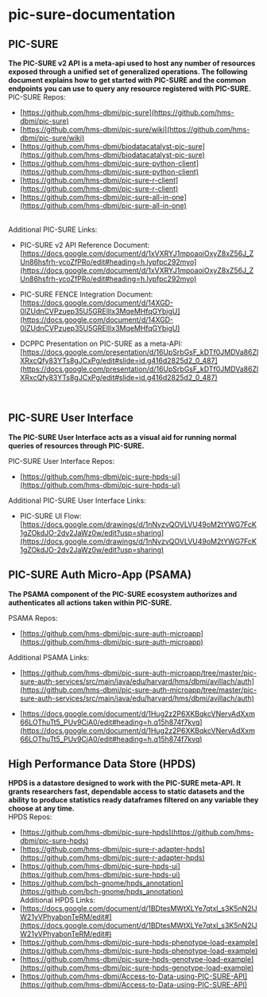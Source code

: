 # pic-sure-documentation
## PIC-SURE
**The PIC-SURE v2 API is a meta-api used to host any number of resources exposed through a unified set of generalized operations. The following document explains how to get started with PIC-SURE and the common endpoints you can use to query any resource registered with PIC-SURE.**  
PIC-SURE Repos:
- [https://github.com/hms-dbmi/pic-sure](https://github.com/hms-dbmi/pic-sure)
- [https://github.com/hms-dbmi/pic-sure/wiki](https://github.com/hms-dbmi/pic-sure/wiki)
- [https://github.com/hms-dbmi/biodatacatalyst-pic-sure](https://github.com/hms-dbmi/biodatacatalyst-pic-sure)
- [https://github.com/hms-dbmi/pic-sure-python-client](https://github.com/hms-dbmi/pic-sure-python-client)
- [https://github.com/hms-dbmi/pic-sure-r-client](https://github.com/hms-dbmi/pic-sure-r-client)
- [https://github.com/hms-dbmi/pic-sure-all-in-one](https://github.com/hms-dbmi/pic-sure-all-in-one)

<br>
Additional PIC-SURE Links: </br>

- PIC-SURE v2 API Reference Document:
[https://docs.google.com/document/d/1xVXRYJ1mpoaoiOxyZ8xZ56J_ZUn86hsfrh-ycoZfPRo/edit#heading=h.lypfpc292myo](https://docs.google.com/document/d/1xVXRYJ1mpoaoiOxyZ8xZ56J_ZUn86hsfrh-ycoZfPRo/edit#heading=h.lypfpc292myo)

- PIC-SURE FENCE Integration Document: [https://docs.google.com/document/d/14XGD-0lZUdnCVPzuep35U5GRElIlx3MqeMHfqGYbigU](https://docs.google.com/document/d/14XGD-0lZUdnCVPzuep35U5GRElIlx3MqeMHfqGYbigU)

- DCPPC Presentation on PIC-SURE as a meta-API:[https://docs.google.com/presentation/d/16UpSrbGsF_kDTf0JMDVa86ZlXRxcQfy83YTs8gJCxPg/edit#slide=id.g416d2825d2_0_487](https://docs.google.com/presentation/d/16UpSrbGsF_kDTf0JMDVa86ZlXRxcQfy83YTs8gJCxPg/edit#slide=id.g416d2825d2_0_487)

</br>

## PIC-SURE User Interface
**The PIC-SURE User Interface acts as a visual aid for running normal queries of resources through PIC-SURE.**  

PIC-SURE User Interface Repos:
- [https://github.com/hms-dbmi/pic-sure-hpds-ui](https://github.com/hms-dbmi/pic-sure-hpds-ui)

Additional PIC-SURE User Interface Links:
- PIC-SURE UI Flow:[https://docs.google.com/drawings/d/1nNvzvQOVLVU49oM2tYWG7FcK1gZOkdJO-2dv2JaWz0w/edit?usp=sharing](https://docs.google.com/drawings/d/1nNvzvQOVLVU49oM2tYWG7FcK1gZOkdJO-2dv2JaWz0w/edit?usp=sharing)

## PIC-SURE Auth Micro-App (PSAMA)

**The PSAMA component of the PIC-SURE ecosystem authorizes and authenticates all actions taken within PIC-SURE.**  

PSAMA Repos:
- [https://github.com/hms-dbmi/pic-sure-auth-microapp](https://github.com/hms-dbmi/pic-sure-auth-microapp)

Additional PSAMA Links:
- [https://github.com/hms-dbmi/pic-sure-auth-microapp/tree/master/pic-sure-auth-services/src/main/java/edu/harvard/hms/dbmi/avillach/auth](https://github.com/hms-dbmi/pic-sure-auth-microapp/tree/master/pic-sure-auth-services/src/main/java/edu/harvard/hms/dbmi/avillach/auth)

- [https://docs.google.com/document/d/1Hug2z2P6XKBqkcVNervAdXxm66LOThuTt5_PUv9CjA0/edit#heading=h.q15h874f7kvq](https://docs.google.com/document/d/1Hug2z2P6XKBqkcVNervAdXxm66LOThuTt5_PUv9CjA0/edit#heading=h.q15h874f7kvq)


## High Performance Data Store (HPDS)

**HPDS is a datastore designed to work with the PIC-SURE meta-API. It grants researchers fast, dependable access to static datasets and the ability to produce statistics ready dataframes filtered on any variable they choose at any time.**  
HPDS Repos:
- [https://github.com/hms-dbmi/pic-sure-hpds](https://github.com/hms-dbmi/pic-sure-hpds)
- [https://github.com/hms-dbmi/pic-sure-r-adapter-hpds](https://github.com/hms-dbmi/pic-sure-r-adapter-hpds)
- [https://github.com/hms-dbmi/pic-sure-hpds-ui](https://github.com/hms-dbmi/pic-sure-hpds-ui)
- [https://github.com/bch-gnome/hpds_annotation](https://github.com/bch-gnome/hpds_annotation) </br>
Additional HPDS Links:
- [https://docs.google.com/document/d/1BDtesMWtXLYe7qtxl_s3K5nN2lJW21yVPhyabonTeRM/edit#](https://docs.google.com/document/d/1BDtesMWtXLYe7qtxl_s3K5nN2lJW21yVPhyabonTeRM/edit#)
- [https://github.com/hms-dbmi/pic-sure-hpds-phenotype-load-example](https://github.com/hms-dbmi/pic-sure-hpds-phenotype-load-example)
- [https://github.com/hms-dbmi/pic-sure-hpds-genotype-load-example](https://github.com/hms-dbmi/pic-sure-hpds-genotype-load-example)
- [https://github.com/hms-dbmi/Access-to-Data-using-PIC-SURE-API](https://github.com/hms-dbmi/Access-to-Data-using-PIC-SURE-API)
